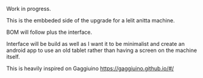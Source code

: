 Work in progress. 

This is the embbeded side of the upgrade for a lelit anitta machine. 

BOM will follow plus the interface. 

Interface will be build as well as I want it to be minimalist and create an android app to use an old tablet rather than having a screen on the machine itself. 


This is heavily inspired on Gaggiuino https://gaggiuino.github.io/#/
